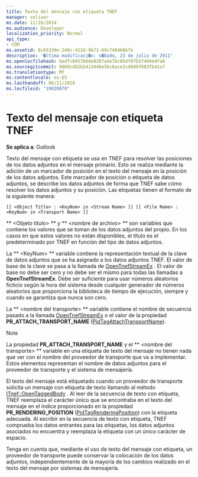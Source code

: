 ```yaml
---
title: Texto del mensaje con etiqueta TNEF
manager: soliver
ms.date: 11/16/2014
ms.audience: Developer
localization_priority: Normal
api_type:
- COM
ms.assetid: 8c65339e-240c-412d-9b71-69c746468bfb
description: '�ltima modificaci�n: s�bado, 23 de julio de 2011'
ms.openlocfilehash: bedfc0457b0de8287a4e7bc8bdf8fb57404e4fa8
ms.sourcegitcommit: 9d60cd82b5413446e5bc8ace2cd689f683fb41a7
ms.translationtype: MT
ms.contentlocale: es-ES
ms.lasthandoff: 06/11/2018
ms.locfileid: "19820870"
---
```

# <a name="tnef-tagged-message-text"></a>Texto del mensaje con etiqueta TNEF

  
  
**Se aplica a**: Outlook 
  
Texto del mensaje con etiqueta se usa en TNEF para resolver las posiciones de los datos adjuntos en el mensaje primario. Esto se realiza mediante la adición de un marcador de posición en el texto del mensaje en la posición de los datos adjuntos. Este marcador de posición o etiqueta de datos adjuntos, se describe los datos adjuntos de forma que TNEF sabe cómo resolver los datos adjuntos y su posición. Las etiquetas tienen el formato de la siguiente manera:
  
 `[[ <Object Title> : <KeyNum> in <Stream Name> ]] [[ <File Name> : <KeyNum> in <Transport Name> ]]`
  
 ** \<Objeto título\> ** y ** \<nombre de archivo\> ** son variables que contiene los valores que se toman de los datos adjuntos del propio. En los casos en que estos valores no están disponibles, el título es el predeterminado por TNEF en función del tipo de datos adjuntos. 
  
La ** \<KeyNum\> ** variable contiene la representación textual de la clave de datos adjuntos que se ha asignado a los datos adjuntos TNEF. El valor de base de la clave se pasa a la llamada de [OpenTnefStreamEx](opentnefstreamex.md) . El valor de base no debe ser cero y no debe ser el mismo para todas las llamadas a **OpenTnefStreamEx**. Debe ser suficiente para usar números aleatorios ficticio según la hora del sistema desde cualquier generador de números aleatorios que proporciona la biblioteca de tiempo de ejecución, siempre y cuando se garantiza que nunca son cero.
  
La ** \<nombre del transporte\> ** variable contiene el nombre de secuencia pasado a la llamada [OpenTnefStreamEx](opentnefstreamex.md) o el valor de la propiedad **PR_ATTACH_TRANSPORT_NAME** ([PidTagAttachTransportName](pidtagattachtransportname-canonical-property.md)).
  
> [!NOTE]
> La propiedad **PR_ATTACH_TRANSPORT_NAME** y el ** \<nombre del transporte\> ** variable en una etiqueta de texto del mensaje no tienen nada que ver con el nombre del proveedor de transporte que va a implementar. Estos elementos representan el nombre de datos adjuntos para el proveedor de transporte y el sistema de mensajería. 
  
El texto del mensaje está etiquetado cuando un proveedor de transporte solicita un mensaje con etiqueta de texto llamando al método [ITnef::OpenTaggedBody](itnef-opentaggedbody.md) . Al leer de la secuencia de texto con etiqueta, TNEF reemplaza el carácter único que se encontraba en el texto del mensaje en el índice proporcionado en la propiedad **PR_RENDERING_POSITION** ([PidTagRenderingPosition](pidtagrenderingposition-canonical-property.md)) con la etiqueta adecuada. Al escribir en la secuencia de texto con etiqueta, TNEF comprueba los datos entrantes para las etiquetas, los datos adjuntos asociados no encuentra y reemplaza la etiqueta con un único carácter de espacio.
  
Tenga en cuenta que, mediante el uso de texto del mensaje con etiqueta, un proveedor de transporte puede conservar la colocación de los datos adjuntos, independientemente de la mayoría de los cambios realizado en el texto del mensaje por sistemas de mensajería.
  

